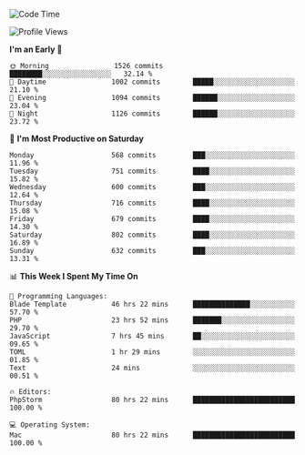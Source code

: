 <!--START_SECTION:waka-->
![Code Time](http://img.shields.io/badge/Code%20Time-3%2C781%20hrs%2052%20mins-blue)

![Profile Views](http://img.shields.io/badge/Profile%20Views-1-blue)

**I'm an Early 🐤** 

```text
🌞 Morning                1526 commits        ████████░░░░░░░░░░░░░░░░░   32.14 % 
🌆 Daytime                1002 commits        █████░░░░░░░░░░░░░░░░░░░░   21.10 % 
🌃 Evening                1094 commits        ██████░░░░░░░░░░░░░░░░░░░   23.04 % 
🌙 Night                  1126 commits        ██████░░░░░░░░░░░░░░░░░░░   23.72 % 
```
📅 **I'm Most Productive on Saturday** 

```text
Monday                   568 commits         ███░░░░░░░░░░░░░░░░░░░░░░   11.96 % 
Tuesday                  751 commits         ████░░░░░░░░░░░░░░░░░░░░░   15.82 % 
Wednesday                600 commits         ███░░░░░░░░░░░░░░░░░░░░░░   12.64 % 
Thursday                 716 commits         ████░░░░░░░░░░░░░░░░░░░░░   15.08 % 
Friday                   679 commits         ████░░░░░░░░░░░░░░░░░░░░░   14.30 % 
Saturday                 802 commits         ████░░░░░░░░░░░░░░░░░░░░░   16.89 % 
Sunday                   632 commits         ███░░░░░░░░░░░░░░░░░░░░░░   13.31 % 
```


📊 **This Week I Spent My Time On** 

```text
💬 Programming Languages: 
Blade Template           46 hrs 22 mins      ██████████████░░░░░░░░░░░   57.70 % 
PHP                      23 hrs 52 mins      ███████░░░░░░░░░░░░░░░░░░   29.70 % 
JavaScript               7 hrs 45 mins       ██░░░░░░░░░░░░░░░░░░░░░░░   09.65 % 
TOML                     1 hr 29 mins        ░░░░░░░░░░░░░░░░░░░░░░░░░   01.85 % 
Text                     24 mins             ░░░░░░░░░░░░░░░░░░░░░░░░░   00.51 % 

🔥 Editors: 
PhpStorm                 80 hrs 22 mins      █████████████████████████   100.00 % 

💻 Operating System: 
Mac                      80 hrs 22 mins      █████████████████████████   100.00 % 
```


<!--END_SECTION:waka-->
